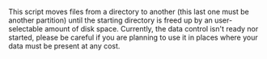 This script moves files from a directory to another (this last one must be another partition) until the starting directory is freed up by an user-selectable amount of disk space. Currently, the data control isn't ready nor started, please be careful if you are planning to use it in places where your data must be present at any cost.

